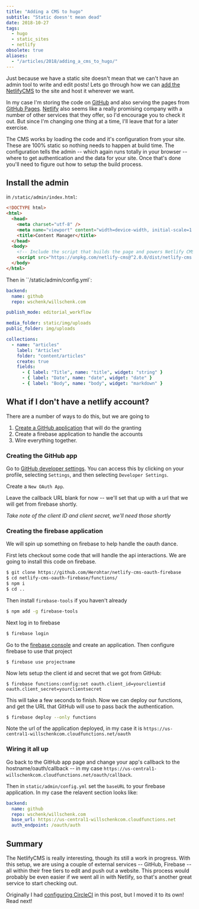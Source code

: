 ```yaml
---
title: "Adding a CMS to hugo"
subtitle: "Static doesn't mean dead"
date: 2018-10-27
tags:
  - hugo
  - static_sites
  - netlify
obsolete: true
aliases:
  - "/articles/2018/adding_a_cms_to_hugo/"
---
```


Just because we have a static site doesn't mean that we can't have an admin tool to write and edit posts! Lets go through how we can [add the NetlifyCMS](https://www.netlifycms.org/docs/add-to-your-site/) to the site and host it wherever we want.

In my case I'm storing the code on [GitHub](https://github.com) and also serving the pages from [GitHub Pages](https://pages.github.com/). [Netlify](https://www.netlify.com/) also seems like a really promising company with a number of other services that they offer, so I'd encourage you to check it out. But since I'm changing one thing at a time, I'll leave that for a later exercise.

The CMS works by loading the code and it's configuration from your site. These are 100% static so nothing needs to happen at build time. The configuration tells the admin -- which again runs totally in your browser -- where to get authentication and the data for your site. Once that's done you'll need to figure out how to setup the build process.

## Install the admin

in `/static/admin/index.html`:

```html
<!DOCTYPE html>
<html>
  <head>
    <meta charset="utf-8" />
    <meta name="viewport" content="width=device-width, initial-scale=1.0" />
    <title>Content Manager</title>
  </head>
  <body>
    <!-- Include the script that builds the page and powers Netlify CMS -->
    <script src="https://unpkg.com/netlify-cms@^2.0.0/dist/netlify-cms.js"></script>
  </body>
</html>
```

Then in ``/static/admin/config.yml`:

```yml
backend:
  name: github
  repo: wschenk/willschenk.com

publish_mode: editorial_workflow

media_folder: static/img/uploads
public_folder: img/uploads

collections:
  - name: "articles"
    label: "Articles"
    folder: "content/articles"
    create: true
    fields:
      - { label: "Title", name: "title", widget: "string" }
      - { label: "Date", name: "date", widget: "date" }
      - { label: "Body", name: "body", widget: "markdown" }
```

## What if I don't have a netlify account?

There are a number of ways to do this, but we are going to

1. [Create a GitHub application](https://developer.github.com/apps/building-oauth-apps/creating-an-oauth-app/) that will do the granting
2. Create a firebase application to handle the accounts
3. Wire everything together.

### Creating the GitHub app

Go to [GitHub developer settings](https://github.com/settings/developers). You can access this by clicking on your profile, selecting `Settings`, and then selecting `Developer Settings`.

Create a `New OAuth App`.

Leave the callback URL blank for now -- we'll set that up with a url that we will get from firebase shortly.

_Take note of the client ID and client secret, we'll need those shortly_

### Creating the firebase application

We will spin up something on firebase to help handle the oauth dance.

First lets checkout some code that will handle the api interactions. We are going to install this code on firebase.

```bash
$ git clone https://github.com/Herohtar/netlify-cms-oauth-firebase
$ cd netlify-cms-oauth-firebase/functions/
$ npm i
$ cd ..
```

Then install `firebase-tools` if you haven't already

```bash
$ npm add -g firebase-tools
```

Next log in to firebase

```bash
$ firebase login
```

Go to the [firebase console](https://console.firebase.google.com/) and create an application. Then configure firebase to use that project

```
$ firebase use projectname
```

Now lets setup the client id and secret that we got from GitHub:

```
$ firebase functions:config:set oauth.client_id=yourclientid oauth.client_secret=yourclientsecret
```

This will take a few seconds to finish. Now we can deploy our functions, and get the URL that GitHub will use to pass back the authentication.

```bash
$ firebase deploy --only functions
```

Note the url of the application deployed, in my case it is `https://us-central1-willschenkcom.cloudfunctions.net/oauth`

### Wiring it all up

Go back to the GitHub app page and change your app's callback to the hostname/oauth/callback -- in my case `https://us-central1-willschenkcom.cloudfunctions.net/oauth/callback`.

Then in `static/admin/config.yml` set the `baseURL` to your firebase application. In my case the relavent section looks like:

```yml
backend:
  name: github
  repo: wschenk/willschenk.com
  base_url: https://us-central1-willschenkcom.cloudfunctions.net
  auth_endpoint: /oauth/auth
```

## Summary

The NetlifyCMS is really interesting, though its still a work in progress. With this setup, we are using a couple of external services -- GitHub, Firebase -- all within their free tiers to edit and push out a website. This process would probably be even easier if we went all in with Netlify, so that's another great service to start checking out.

Originally I had [configuring CircleCI](automating_hugo_with_circle_ci) in this post, but I moved it to its own! Read next!
